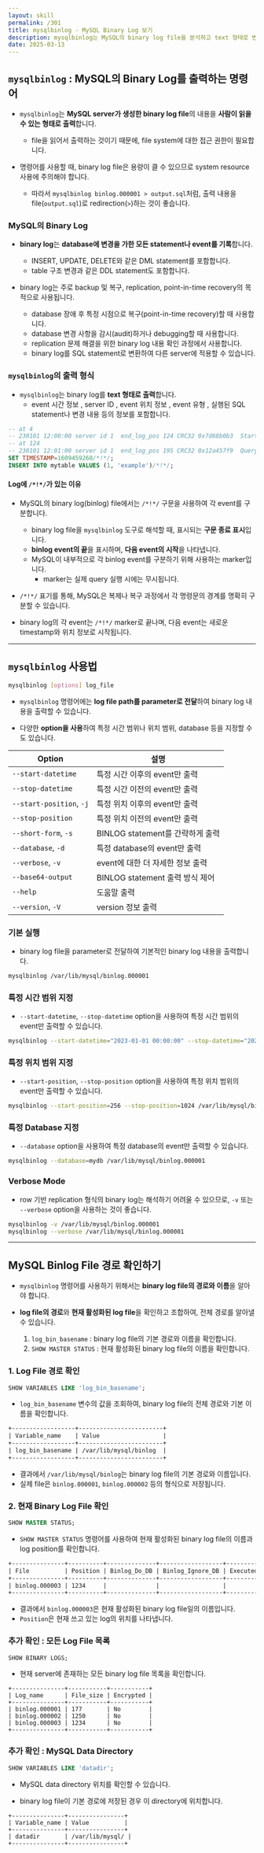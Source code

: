 ```yaml
---
layout: skill
permalink: /301
title: mysqlbinlog - MySQL Binary Log 보기
description: mysqlbinlog는 MySQL의 binary log file을 분석하고 text 형태로 변환해주는 utility 명령어입니다.
date: 2025-03-13
---
```



## `mysqlbinlog` : MySQL의 Binary Log를 출력하는 명령어

- `mysqlbinlog`는 **MySQL server가 생성한 binary log file**의 내용을 **사람이 읽을 수 있는 형태로 출력**합니다.
    - file을 읽어서 출력하는 것이기 때문에, file system에 대한 접근 권한이 필요합니다.

- 명령어를 사용할 때, binary log file은 용량이 클 수 있으므로 system resource 사용에 주의해야 합니다.
    - 따라서 `mysqlbinlog binlog.000001 > output.sql`처럼, 출력 내용을 file(`output.sql`)로 redirection(`>`)하는 것이 좋습니다.


### MySQL의 Binary Log

- **binary log**는 **database에 변경을 가한 모든 statement나 event를 기록**합니다.
    - INSERT, UPDATE, DELETE와 같은 DML statement를 포함합니다.
    - table 구조 변경과 같은 DDL statement도 포함합니다.

- binary log는 주로 backup 및 복구, replication, point-in-time recovery의 목적으로 사용됩니다.
    - database 장애 후 특정 시점으로 복구(point-in-time recovery)할 때 사용합니다.
    - database 변경 사항을 감시(audit)하거나 debugging할 때 사용합니다.
    - replication 문제 해결을 위한 binary log 내용 확인 과정에서 사용합니다.
    - binary log를 SQL statement로 변환하여 다른 server에 적용할 수 있습니다.


### `mysqlbinlog`의 출력 형식

- `mysqlbinlog`는 binary log를 **text 형태로 출력**합니다.
    - event 시간 정보 , server ID , event 위치 정보 , event 유형 , 실행된 SQL statement나 변경 내용 등의 정보를 포함합니다.

```sql
-- at 4
-- 230101 12:00:00 server id 1  end_log_pos 124 CRC32 0x7d68b0b3  Start: binlog v 4, server v 8.0.28
-- at 124
-- 230101 12:01:00 server id 1  end_log_pos 195 CRC32 0x12a457f9  Query   thread_id=10    exec_time=0    error_code=0
SET TIMESTAMP=1609459260/*!*/;
INSERT INTO mytable VALUES (1, 'example')/*!*/;
```

#### Log에 `/*!*/`가 있는 이유

- MySQL의 binary log(binlog) file에서는 `/*!*/` 구문을 사용하여 각 event를 구분합니다.
    - binary log file을 `mysqlbinlog` 도구로 해석할 때, 표시되는 **구문 종료 표시**입니다.
    - **binlog event의 끝**을 표시하며, **다음 event의 시작**을 나타냅니다.
    - MySQL이 내부적으로 각 binlog event를 구분하기 위해 사용하는 marker입니다.
        - marker는 실제 query 실행 시에는 무시됩니다.

- `/*!*/` 표기를 통해, MySQL은 복제나 복구 과정에서 각 명령문의 경계를 명확히 구분할 수 있습니다.

- binary log의 각 event는 `/*!*/` marker로 끝나며, 다음 event는 새로운 timestamp와 위치 정보로 시작됩니다.


---


## `mysqlbinlog` 사용법

```bash
mysqlbinlog [options] log_file
```

- `mysqlbinlog` 명령어에는 **log file path를 parameter로 전달**하여 binary log 내용을 출력할 수 있습니다.

- 다양한 **option을 사용**하여 특정 시간 범위나 위치 범위, database 등을 지정할 수도 있습니다.

| Option | 설명 |
| --- | --- |
| `--start-datetime` | 특정 시간 이후의 event만 출력 |
| `--stop-datetime` | 특정 시간 이전의 event만 출력 |
| `--start-position`, `-j` | 특정 위치 이후의 event만 출력 |
| `--stop-position` | 특정 위치 이전의 event만 출력 |
| `--short-form`, `-s` | BINLOG statement를 간략하게 출력 |
| `--database`, `-d` | 특정 database의 event만 출력 |
| `--verbose`, `-v` | event에 대한 더 자세한 정보 출력 |
| `--base64-output` | BINLOG statement 출력 방식 제어 |
| `--help` | 도움말 출력 |
| `--version`, `-V` | version 정보 출력 |


### 기본 실행

- binary log file을 parameter로 전달하여 기본적인 binary log 내용을 출력합니다.

```bash
mysqlbinlog /var/lib/mysql/binlog.000001
```


### 특정 시간 범위 지정

- `--start-datetime`, `--stop-datetime` option을 사용하여 특정 시간 범위의 event만 출력할 수 있습니다.

```bash
mysqlbinlog --start-datetime="2023-01-01 00:00:00" --stop-datetime="2023-01-02 00:00:00" /var/lib/mysql/binlog.000001
```


### 특정 위치 범위 지정

- `--start-position`, `--stop-position` option을 사용하여 특정 위치 범위의 event만 출력할 수 있습니다.

```bash
mysqlbinlog --start-position=256 --stop-position=1024 /var/lib/mysql/binlog.000001
```


### 특정 Database 지정

- `--database` option을 사용하여 특정 database의 event만 출력할 수 있습니다.

```bash
mysqlbinlog --database=mydb /var/lib/mysql/binlog.000001
```


### Verbose Mode

- row 기반 replication 형식의 binary log는 해석하기 어려울 수 있으므로, `-v` 또는 `--verbose` option을 사용하는 것이 좋습니다.

```bash
mysqlbinlog -v /var/lib/mysql/binlog.000001
mysqlbinlog --verbose /var/lib/mysql/binlog.000001
```


---


## MySQL Binlog File 경로 확인하기

- `mysqlbinlog` 명령어를 사용하기 위해서는 **binary log file의 경로와 이름**을 알아야 합니다.

- **log file의 경로**와 **현재 활성화된 log file**을 확인하고 조합하여, 전체 경로를 알아낼 수 있습니다.
    1. `log_bin_basename` : binary log file의 기본 경로와 이름을 확인합니다.
    2. `SHOW MASTER STATUS` : 현재 활성화된 binary log file의 이름을 확인합니다.


### 1. Log File 경로 확인

```sql
SHOW VARIABLES LIKE 'log_bin_basename';
```

- `log_bin_basename` 변수의 값을 조회하여, binary log file의 전체 경로와 기본 이름을 확인합니다.

```txt
+------------------+------------------------+
| Variable_name    | Value                  |
+------------------+------------------------+
| log_bin_basename | /var/lib/mysql/binlog  |
+------------------+------------------------+
```

- 결과에서 `/var/lib/mysql/binlog`는 binary log file의 기본 경로와 이름입니다.
- 실제 file은 `binlog.000001`, `binlog.000002` 등의 형식으로 저장됩니다.


### 2. 현재 Binary Log File 확인

```sql
SHOW MASTER STATUS;
```

- `SHOW MASTER STATUS` 명령어를 사용하여 현재 활성화된 binary log file의 이름과 log position를 확인합니다.

```txt
+---------------+----------+--------------+------------------+-------------------+
| File          | Position | Binlog_Do_DB | Binlog_Ignore_DB | Executed_Gtid_Set |
+---------------+----------+--------------+------------------+-------------------+
| binlog.000003 | 1234     |              |                  |                   |
+---------------+----------+--------------+------------------+-------------------+
```

- 결과에서 `binlog.000003`은 현재 활성화된 binary log file일의 이름입니다.
- `Position`은 현재 쓰고 있는 log의 위치를 나타냅니다.


### 추가 확인 : 모든 Log File 목록

```sql
SHOW BINARY LOGS;
```

- 현재 server에 존재하는 모든 binary log file 목록을 확인합니다.

```
+---------------+-----------+-----------+
| Log_name      | File_size | Encrypted |
+---------------+-----------+-----------+
| binlog.000001 | 177       | No        |
| binlog.000002 | 1250      | No        |
| binlog.000003 | 1234      | No        |
+---------------+-----------+-----------+
```


### 추가 확인 : MySQL Data Directory

```sql
SHOW VARIABLES LIKE 'datadir';
```

- MySQL data directory 위치를 확인할 수 있습니다.

- binary log file이 기본 경로에 저장된 경우 이 directory에 위치합니다.

```
+---------------+----------------+
| Variable_name | Value          |
+---------------+----------------+
| datadir       | /var/lib/mysql/ |
+---------------+----------------+
```

